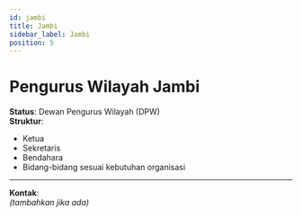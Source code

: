 ```yaml
---
id: jambi
title: Jambi
sidebar_label: Jambi
position: 5
---
```

# Pengurus Wilayah Jambi

**Status**: Dewan Pengurus Wilayah (DPW)  
**Struktur**:
- Ketua
- Sekretaris
- Bendahara
- Bidang-bidang sesuai kebutuhan organisasi

---

**Kontak**:  
_(tambahkan jika ada)_
